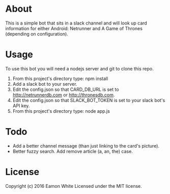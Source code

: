 # About
This is a simple bot that sits in a slack channel and will look up card information for either Android: Netrunner and A Game of Thrones (depending on configuration).

# Usage
To use this bot you will need a nodejs server and git to clone this repo.

1. From this project's directory type: npm install
2. Add a slack bot to your server.
3. Edit the config.json so that CARD_DB_URL is set to http://netrunnerdb.com or http://thronesdb.com.
4. Edit the config.json so that SLACK_BOT_TOKEN is set to your slack bot's API key.
5. From this project's directory type: node app.js

# Todo
* Add a better channel message (than just linking to the card's picture).
* Better fuzzy search. Add remove article (a, an, the) case.

# License
Copyright (c) 2016 Eamon White Licensed under the MIT license.